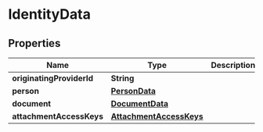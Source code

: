 

# IdentityData


## Properties

| Name | Type | Description | Notes |
|------------ | ------------- | ------------- | -------------|
|**originatingProviderId** | **String** |  |  [optional] |
|**person** | [**PersonData**](PersonData.md) |  |  [optional] |
|**document** | [**DocumentData**](DocumentData.md) |  |  [optional] |
|**attachmentAccessKeys** | [**AttachmentAccessKeys**](AttachmentAccessKeys.md) |  |  [optional] |



